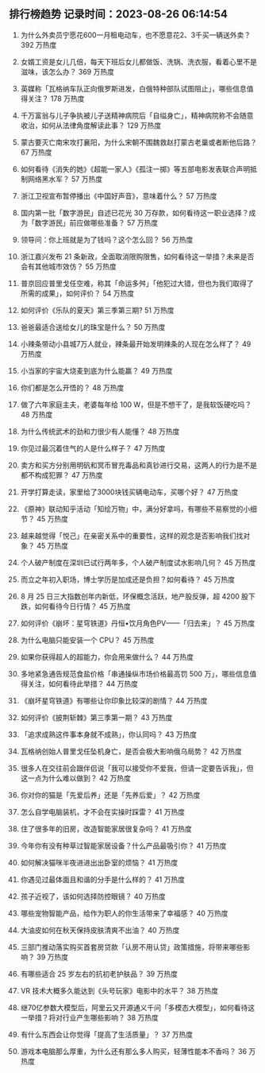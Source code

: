 
## 排行榜趋势 记录时间：2023-08-26 06:14:54
  
  1. 为什么外卖员宁愿花600一月租电动车，也不愿意花2、3千买一辆送外卖？ 392 万热度
    
  2. 女婿工资是女儿几倍，每天下班后女儿都做饭、洗锅、洗衣服，看着心里不是滋味，该怎么办？ 369 万热度
    
  3. 英媒称「瓦格纳车队正向俄罗斯进发，白俄特种部队试图阻止」，哪些信息值得关注？ 178 万热度
    
  4. 千万富翁与儿子争执被儿子送精神病院后「自缢身亡」，精神病院称不会随意收治，如何从法律角度解读此事？ 129 万热度
    
  5. 蒙古要灭亡南宋攻打襄阳，为什么宋朝不围魏救赵打蒙古老巢或者断他后路？ 67 万热度
    
  6. 如何看待《消失的她》《超能一家人》《孤注一掷》等五部电影发表联合声明抵制网络黑水军？ 57 万热度
    
  7. 浙江卫视宣布暂停播出《中国好声音》，意味着什么？ 57 万热度
    
  8. 国内第一批「数字游民」自述已花光 30 万存款，如何看待这一职业选择？成为「数字游民」前应做哪些准备？ 57 万热度
    
  9. 领导问：你上班就是为了钱吗？这个怎么回？ 56 万热度
    
  10. 浙江嘉兴发布 21 条新政，全面取消限购限售，如何看待这一举措？未来是否会有其他城市效仿？ 55 万热度
    
  11. 普京回应普里戈任空难，称其「命运多舛」「他犯过大错，但也为我们取得了所需的成果」，如何评价？ 54 万热度
    
  12. 如何评价《乐队的夏天》第三季第三期? 51 万热度
    
  13. 爸爸最适合送给女儿的珠宝是什么？ 50 万热度
    
  14. 小辣条带动小县城7万人就业，辣条最开始发明辣条的人现在怎么样了？ 49 万热度
    
  15. 小当家的宇宙大烧麦到底为什么能赢？ 49 万热度
    
  16. 你们都是怎么开悟的？ 48 万热度
    
  17. 做了六年家庭主夫，老婆每年给 100 W，但是不想干了，是我软饭硬吃吗？ 48 万热度
    
  18. 为什么传统武术的劲和力很少有人能懂？ 48 万热度
    
  19. 你见过最沉着住气的人是什么样子？ 47 万热度
    
  20. 卖方和买方分别用明矾和冥币冒充毒品和真钞进行交易，这两人的行为是不是都不构成犯罪？ 47 万热度
    
  21. 开学打算走读，家里给了3000块钱买辆电动车，买哪个好？ 47 万热度
    
  22. 《原神》联动知乎活动「知绘万物」中，满分好拿吗，有哪些不易察觉的小细节？ 45 万热度
    
  23. 越来越觉得「悦己」在亲密关系中的重要性，这样的观念是否影响我们找对象？ 45 万热度
    
  24. 个人破产制度在深圳已试行两年多，个人破产制度试水影响几何？ 45 万热度
    
  25. 而立之年初入职场，博士学历是加成还是负担？如何看待？ 45 万热度
    
  26. 8 月 25 日三大指数创年内新低，环保概念活跃，地产股反弹，超 4200 股下跌，如何看待今日行情？ 45 万热度
    
  27. 如何评价《崩坏：星穹铁道》丹恒•饮月角色PV——「归去来」？ 45 万热度
    
  28. 为什么电脑只能安装一个 CPU？ 45 万热度
    
  29. 如果你获得超人的超能力，你会用来做什么？ 44 万热度
    
  30. 多地紧急通告规范食盐价格「串通操纵市场价格最高罚 500 万」，哪些信息值得关注，如何看待此举措？ 44 万热度
    
  31. 《崩坏星穹铁道》有哪些让你印象比较深的剧情？ 44 万热度
    
  32. 如何评价《披荆斩棘》第三季第一期？ 43 万热度
    
  33. 「追求成熟这件事本身就不成熟」，你认同吗？ 43 万热度
    
  34. 瓦格纳创始人普里戈任坠机身亡，是否会极大影响俄乌局势？ 42 万热度
    
  35. 很多人在交往前会跟伴侣说「我可以接受你不爱我，但请一定要告诉我」，但这一点为什么难以做到？ 42 万热度
    
  36. 你对你的猫是「先爱后养」还是「先养后爱」？ 42 万热度
    
  37. 怎么自学电脑装机，才不会在实操时踩雷？ 41 万热度
    
  38. 住了很多年的旧房，改造智能家居很复杂吗？ 41 万热度
    
  39. 今年你有没有种草过智能家居设备？什么产品最吸引你？ 41 万热度
    
  40. 如何解决猫咪半夜进进出出卧室的烦恼？ 41 万热度
    
  41. 你遇见过最体面且和谐的分手是什么样的？ 41 万热度
    
  42. 孩子近视了，该如何选择防控眼镜？ 40 万热度
    
  43. 哪些宠物智能产品，给作为职人的你生活带来了幸福感？ 40 万热度
    
  44. 大油皮如何在秋天保持皮肤清爽不出油？ 40 万热度
    
  45. 三部门推动落实购买首套房贷款「认房不用认贷」政策措施，将带来哪些影响？ 39 万热度
    
  46. 有哪些适合 25 岁左右的抗初老护肤品？ 39 万热度
    
  47. VR 技术大概多久能达到《头号玩家》电影中的水平？ 38 万热度
    
  48. 继70亿参数大模型后，阿里云又开源通义千问「多模态大模型」，如何看待这一举措？将对行业产生哪些影响？ 38 万热度
    
  49. 有什么东西会让你觉得「提高了生活质量」？ 37 万热度
    
  50. 游戏本电脑那么厚重，为什么还有那么多人购买，轻薄性能本不香吗？ 36 万热度
    